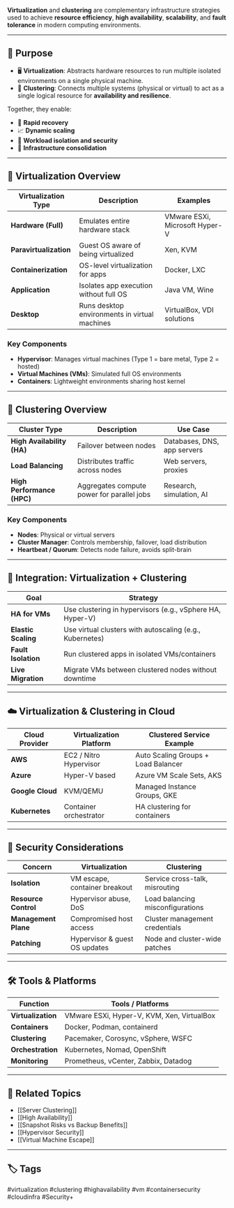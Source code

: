 **Virtualization** and **clustering** are complementary infrastructure strategies used to achieve **resource efficiency**, **high availability**, **scalability**, and **fault tolerance** in modern computing environments.

---

## 🎯 Purpose

- 🖥 **Virtualization**: Abstracts hardware resources to run multiple isolated environments on a single physical machine.
- 🔁 **Clustering**: Connects multiple systems (physical or virtual) to act as a single logical resource for **availability and resilience**.

Together, they enable:
- 🔄 **Rapid recovery**
- 📈 **Dynamic scaling**
- 🔐 **Workload isolation and security**
- 🧱 **Infrastructure consolidation**

---

## 🧠 Virtualization Overview

| Virtualization Type    | Description                                         | Examples                        |
|-------------------------|-----------------------------------------------------|----------------------------------|
| **Hardware (Full)**     | Emulates entire hardware stack                      | VMware ESXi, Microsoft Hyper-V   |
| **Paravirtualization**  | Guest OS aware of being virtualized                 | Xen, KVM                         |
| **Containerization**    | OS-level virtualization for apps                    | Docker, LXC                      |
| **Application**         | Isolates app execution without full OS              | Java VM, Wine                    |
| **Desktop**             | Runs desktop environments in virtual machines       | VirtualBox, VDI solutions        |

### Key Components

- **Hypervisor**: Manages virtual machines (Type 1 = bare metal, Type 2 = hosted)
- **Virtual Machines (VMs)**: Simulated full OS environments
- **Containers**: Lightweight environments sharing host kernel

---

## 🧱 Clustering Overview

| Cluster Type           | Description                                      | Use Case                        |
|------------------------|--------------------------------------------------|---------------------------------|
| **High Availability (HA)** | Failover between nodes                       | Databases, DNS, app servers     |
| **Load Balancing**     | Distributes traffic across nodes                 | Web servers, proxies            |
| **High Performance (HPC)**| Aggregates compute power for parallel jobs     | Research, simulation, AI        |

### Key Components

- **Nodes**: Physical or virtual servers
- **Cluster Manager**: Controls membership, failover, load distribution
- **Heartbeat / Quorum**: Detects node failure, avoids split-brain

---

## 🔗 Integration: Virtualization + Clustering

| Goal                        | Strategy                                                   |
|-----------------------------|------------------------------------------------------------|
| **HA for VMs**              | Use clustering in hypervisors (e.g., vSphere HA, Hyper-V) |
| **Elastic Scaling**         | Use virtual clusters with autoscaling (e.g., Kubernetes)   |
| **Fault Isolation**         | Run clustered apps in isolated VMs/containers              |
| **Live Migration**          | Migrate VMs between clustered nodes without downtime       |

---

## ☁️ Virtualization & Clustering in Cloud

| Cloud Provider     | Virtualization Platform     | Clustered Service Example             |
|--------------------|-----------------------------|----------------------------------------|
| **AWS**            | EC2 / Nitro Hypervisor      | Auto Scaling Groups + Load Balancer    |
| **Azure**          | Hyper-V based               | Azure VM Scale Sets, AKS               |
| **Google Cloud**   | KVM/QEMU                     | Managed Instance Groups, GKE           |
| **Kubernetes**     | Container orchestrator       | HA clustering for containers           |

---

## 🔐 Security Considerations

| Concern                   | Virtualization                    | Clustering                        |
|---------------------------|------------------------------------|------------------------------------|
| **Isolation**             | VM escape, container breakout      | Service cross-talk, misrouting     |
| **Resource Control**      | Hypervisor abuse, DoS              | Load balancing misconfigurations   |
| **Management Plane**      | Compromised host access            | Cluster management credentials     |
| **Patching**              | Hypervisor & guest OS updates      | Node and cluster-wide patches      |

---

## 🛠 Tools & Platforms

| Function              | Tools / Platforms                           |
|-----------------------|---------------------------------------------|
| **Virtualization**     | VMware ESXi, Hyper-V, KVM, Xen, VirtualBox |
| **Containers**         | Docker, Podman, containerd                 |
| **Clustering**         | Pacemaker, Corosync, vSphere, WSFC         |
| **Orchestration**      | Kubernetes, Nomad, OpenShift               |
| **Monitoring**         | Prometheus, vCenter, Zabbix, Datadog       |

---

## 📎 Related Topics

- [[Server Clustering]]
- [[High Availability]]
- [[Snapshot Risks vs Backup Benefits]]
- [[Hypervisor Security]]
- [[Virtual Machine Escape]]

---

## 🏷 Tags

#virtualization #clustering #highavailability #vm #containersecurity #cloudinfra #Security+
